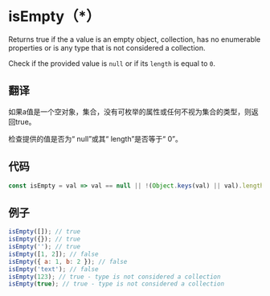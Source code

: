# isEmpty（*）

Returns true if the a value is an empty object, collection, has no enumerable properties or is any type that is not considered a collection.

Check if the provided value is `null` or if its `length` is equal to `0`.

## 翻译

如果a值是一个空对象，集合，没有可枚举的属性或任何不视为集合的类型，则返回true。

检查提供的值是否为“ null”或其“ length”是否等于“ 0”。

## 代码

```js
const isEmpty = val => val == null || !(Object.keys(val) || val).length;
```

## 例子

```js
isEmpty([]); // true
isEmpty({}); // true
isEmpty(''); // true
isEmpty([1, 2]); // false
isEmpty({ a: 1, b: 2 }); // false
isEmpty('text'); // false
isEmpty(123); // true - type is not considered a collection
isEmpty(true); // true - type is not considered a collection
```
